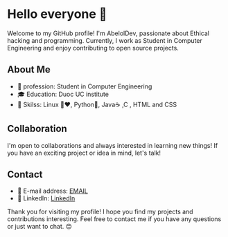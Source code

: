# Hello everyone 👋

Welcome to my GitHub profile! I'm AbelolDev, passionate about Ethical hacking and programming. Currently, I work as Student in Computer Engineering and enjoy contributing to open source projects.

## About Me

- 💼 profession: Student in Computer Engineering
- 🎓 Education: Duoc UC institute
- 🚀 Skilss: Linux 🐧❤️, Python🐍, Java☕ ,C , HTML and CSS


## Collaboration

I'm open to collaborations and always interested in learning new things! If you have an exciting project or idea in mind, let's talk!

## Contact

- 📧 E-mail address: [EMAIL](aaravenaortiz4@gmail.com)
- 💬 LinkedIn: [LinkedIn](https://www.linkedin.com/in/abel-aravena-ortiz-bb8270298/)

Thank you for visiting my profile! I hope you find my projects and contributions interesting. Feel free to contact me if you have any questions or just want to chat. 😊
